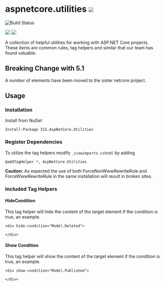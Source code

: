 # aspnetcore.utilities ![](https://img.shields.io/github/license/iowacomputergurus/aspnetcore.utilities.svg)

![Build Status](https://github.com/IowaComputerGurus/aspnetcore.utilities/actions/workflows/ci-build.yml/badge.svg)

![](https://img.shields.io/nuget/v/icg.aspnetcore.utilities.svg) ![](https://img.shields.io/nuget/dt/icg.aspnetcore.utilities.svg)


A collection of helpful utilities for working with ASP.NET Core projects.  These items are common rules, tag helpers and similar that our team has found valuable.

## Breaking Change with 5.1

A number of elements have been moved to the sister netcore project.

## Usage

### Installation

Install from NuGet

```
Install-Package ICG.AspNetCore.Utilities
```

### Register Dependencies

To utilize the tag helpers modify `_viewimports.cshtml` by adding

```
@addTagHelper *, AspNetCore.Utilities
```

**Caution:** As expected the use of both ForceNonWwwRewriteRule and ForceWwwRewriteRule in the same installation will result in broken sites.

### Included Tag Helpers

#### HideCondition 
This tag helper will hide the content of the target element if the condition is true, an example.

```
<div hide-condition="Model.Deleted">

</div>
```

#### Show Condition
This tag helper will show the content of the target element if the condition is true, an example.

```
<div show-condition="Model.Published">

</div>
```
